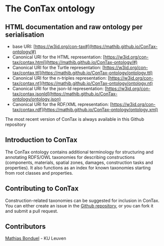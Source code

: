 # The ConTax ontology

## HTML documentation and raw ontology per serialisation

* base URI: [https://w3id.org/con-tax#](https://mathib.github.io/ConTax-ontology/#)
* Canonical URI for the HTML representation: [https://w3id.org/con-tax/contax.html](https://mathib.github.io/ConTax-ontology/#)
* Canonical URI for the Turtle representation: [https://w3id.org/con-tax/contax.ttl](https://mathib.github.io/ConTax-ontology/ontology.ttl)
* Canonical URI for the n-triples representation: [https://w3id.org/con-tax/contax.nt](https://mathib.github.io/ConTax-ontology/ontology.nt)
* Canonical URI for the json-ld representation: [https://w3id.org/con-tax/contax.jsonld](https://mathib.github.io/ConTax-ontology/ontology.json)
* Canonical URI for the RDF/XML representation: [https://w3id.org/con-tax/contax.rdf](https://mathib.github.io/ConTax-ontology/ontology.xml)

The most recent version of ConTax is always available in this Github repository

## Introduction to ConTax

The ConTax ontology contains additional terminology for structuring and annotating RDFS/OWL taxonomies for describing constructions (components, materials, spatial zones, damages, construction tasks and properties). It also functions as an index for known taxonomies starting from root classes and properties.

## Contributing to ConTax

Construction-related taxonomies can be suggested for inclusion in ConTax. You can either create an issue in the [Github repository](https://github.com/mathib/ConTax-ontology), or you can fork it and submit a pull request.

## Contributors

[Mathias Bonduel](https://github.com/mathib) - KU Leuven
